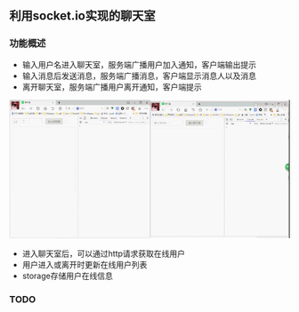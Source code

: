 ## 利用socket.io实现的聊天室

### 功能概述
- 输入用户名进入聊天室，服务端广播用户加入通知，客户端输出提示
- 输入消息后发送消息，服务端广播消息，客户端显示消息人以及消息
- 离开聊天室，服务端广播用户离开通知，客户端提示

![preview](./readme/talkchat_0-411.gif)

- 进入聊天室后，可以通过http请求获取在线用户
- 用户进入或离开时更新在线用户列表
- storage存储用户在线信息

### TODO

